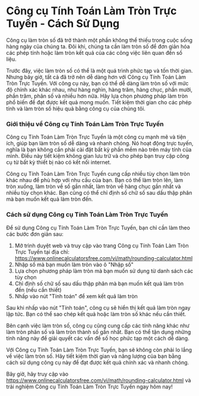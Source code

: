 Công cụ Tính Toán Làm Tròn Trực Tuyến - Cách Sử Dụng
====================================================

Công cụ làm tròn số đã trở thành một phần không thể thiếu trong cuộc sống hàng ngày của chúng ta. Đôi khi, chúng ta cần làm tròn số để đơn giản hóa các phép tính hoặc làm tròn kết quả của các công việc liên quan đến số liệu.

Trước đây, việc làm tròn số có thể là một quá trình phức tạp và tốn thời gian. Nhưng bây giờ, tất cả đã trở nên dễ dàng hơn với Công cụ Tính Toán Làm Tròn Trực Tuyến. Với công cụ này, bạn có thể dễ dàng làm tròn số với mức độ chính xác khác nhau, như hàng nghìn, hàng trăm, hàng chục, phần mười, phần trăm, phân số và nhiều hơn nữa. Hãy lựa chọn phương pháp làm tròn phổ biến để đạt được kết quả mong muốn. Tiết kiệm thời gian cho các phép tính và làm tròn số hiệu quả bằng công cụ của chúng tôi.

### Giới thiệu về Công cụ Tính Toán Làm Tròn Trực Tuyến

Công cụ Tính Toán Làm Tròn Trực Tuyến là một công cụ mạnh mẽ và tiện ích, giúp bạn làm tròn số dễ dàng và nhanh chóng. Nó hoạt động trực tuyến, nghĩa là bạn không cần phải cài đặt bất kỳ phần mềm nào trên máy tính của mình. Điều này tiết kiệm không gian lưu trữ và cho phép bạn truy cập công cụ từ bất kỳ thiết bị nào có kết nối internet.

Công cụ Tính Toán Làm Tròn Trực Tuyến cung cấp nhiều tùy chọn làm tròn khác nhau để phù hợp với nhu cầu của bạn. Bạn có thể làm tròn lên, làm tròn xuống, làm tròn về số gần nhất, làm tròn về hàng chục gần nhất và nhiều tùy chọn khác. Bạn cũng có thể chỉ định số chữ số sau dấu thập phân mà bạn muốn kết quả làm tròn đến.

### Cách sử dụng Công cụ Tính Toán Làm Tròn Trực Tuyến

Để sử dụng Công cụ Tính Toán Làm Tròn Trực Tuyến, bạn chỉ cần làm theo các bước đơn giản sau:

1. Mở trình duyệt web và truy cập vào trang Công cụ Tính Toán Làm Tròn Trực Tuyến tại địa chỉ: <https://www.onlinecalculatorsfree.com/vi/math/rounding-calculator.html>
2. Nhập số mà bạn muốn làm tròn vào ô "Nhập số"
3. Lựa chọn phương pháp làm tròn mà bạn muốn sử dụng từ danh sách các tùy chọn
4. Chỉ định số chữ số sau dấu thập phân mà bạn muốn kết quả làm tròn đến (nếu cần thiết)
5. Nhấp vào nút "Tính toán" để xem kết quả làm tròn

Sau khi nhấp vào nút "Tính toán", công cụ sẽ hiển thị kết quả làm tròn ngay lập tức. Bạn có thể sao chép kết quả hoặc làm tròn số khác nếu cần thiết.

Bên cạnh việc làm tròn số, công cụ cũng cung cấp các tính năng khác như làm tròn phân số và làm tròn thành số gần nhất. Bạn có thể tận dụng những tính năng này để giải quyết các vấn đề số học phức tạp một cách dễ dàng.

Với Công cụ Tính Toán Làm Tròn Trực Tuyến, bạn sẽ không còn phải lo lắng về việc làm tròn số. Hãy tiết kiệm thời gian và năng lượng của bạn bằng cách sử dụng công cụ này để đạt được kết quả chính xác và nhanh chóng.

Bây giờ, hãy truy cập vào <https://www.onlinecalculatorsfree.com/vi/math/rounding-calculator.html> và trải nghiệm Công cụ Tính Toán Làm Tròn Trực Tuyến ngay hôm nay!